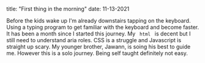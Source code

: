 title: "First thing in the morning"
date: 11-13-2021

Before the kids wake up I'm already downstairs tapping on the 
keyboard. Using a typing program to get familiar with the 
keyboard and become faster. It has been a month since I 
started this journey. My <code> html </code> is decent but I 
still need to understand aria roles. CSS is a struggle and Javascript 
is straight up scary. My younger brother, Jawann, is soing his best to 
guide me. However this is a solo journey. Being self taught definitely
not easy. 
